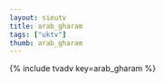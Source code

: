 ```yaml
--- 
layout: sieutv
title: arab_gharam
tags: ["uktv"]
thumb: arab_gharam
---
```

{% include tvadv key=arab_gharam %}
